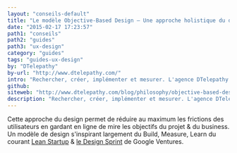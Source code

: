 ```yaml
---
layout: "conseils-default"
title: "Le modèle Objective-Based Design – Une approche holistique du design de produit"
date: "2015-02-17 17:23:57"
path1: "conseils"
path2: "guides"
path3: "ux-design"
category: "guides"
tags: "guides-ux-design"
by: "DTelepathy"
by-url: "http://www.dtelepathy.com/"
intro: "Rechercher, créer, implémenter et mesurer. L'agence DTelepathy expose sa philosophie basée sur des phases itératives de recherche, de stratégies et de design."
github:
siteweb: "http://www.dtelepathy.com/blog/philosophy/objective-based-design-creative-approach-to-solving-business-challenge"
description: "Rechercher, créer, implémenter et mesurer. L'agence DTelepathy expose sa philosophie du travail basée sur des phases itératives de recherche, de stratégies et de design."
---
```


Cette approche du design permet de réduire au maximum les frictions des utilisateurs en gardant en ligne de mire les objectifs du projet & du business. Un modèle de design s'inspirant largement du Build, Measure, Learn du courant <a href="http://theleanstartup.com/principles" title="Manifesto du lean startup" target="_blank">Lean Startup</a> & <a href="http://www.gv.com/sprint/" title="Design sprint de Google Ventures" target="_blank">le Design Sprint</a> de Google Ventures.
